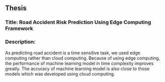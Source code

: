 ## Thesis

### Title: Road Accident Risk Prediction Using Edge Computing Framework

### Description:
As predicting road accident is a time sensitive task, we used edge computing rather than
cloud computing. Because of using edge computing, the performance of machine learning
model in time complexity improves greatly. The accuracy of machine learning model is also close to those models which was developed
using cloud computing.


